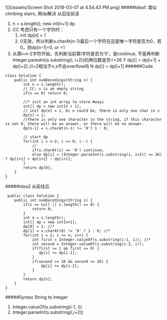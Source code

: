 ![](/assets/Screen Shot 2018-03-07 at 4.54.43 PM.png)
#####Idea1:
类似climbing stairs, 用dp解决
从后往前读
1. n = s.length(); new int[n+1] dp
2. CC 考虑只有一个字符时：
    1. init dp[n] = 1
    2. 0无效，所以判断s.charAt(n-1)最后一个字符在这是唯一字符是否为0，若0，则dp[n-1]=0, or =1
3. 从第i=n-2字符开始，先判断当前第i字符是否为‘0’，是continue, 不是再判断Integer.paresInt(s.substring(i, i+2))的两位数是否<=26
    Y dp[i] = dp[i+1] + dp[i+2] //i+2相当于n,s不会overflow吗
    N dp[i] = dp[i+1]
######Code    


```
class Solution {
    public int numDecodings(String s) {
        int n = s.length();
        // CC: s is an empty string
        if(n == 0) return 0;
        
        //* init an int array to store #ways
        int[] dp = new int[n + 1];
        // init dp[n] = 1, bc n could be, there is only one char in s
        dp[n] = 1;
        //there is only one character in the string, if this character is not 0, there will be an answer, or there will be no answer.
        dp[n-1] = s.charAt(n-1) != '0'? 1 : 0;
        
        // start dp
        for(int i = n-2; i >= 0; i--) {
            //
            if(s.charAt(i) == '0') continue;
            else dp[i] = (Integer.parseInt(s.substring(i, i+2)) <= 26) ? dp[i+1] + dp[i+2] : dp[i+1];
        }
        return dp[0];
    }
}
```
#####Idea2
从前往后

```
 public class Solution {
    public int numDecodings(String s) {
        if(s == null || s.length() == 0) {
            return 0;
        }
        int n = s.length();
        int[] dp = new int[n+1];
        dp[0] = 1; //*
        dp[1] = s.charAt(0) != '0' ? 1 : 0; //*
        for(int i = 2; i <= n; i++) {
            int first = Integer.valueOf(s.substring(i-1, i)); //*
            int second = Integer.valueOf(s.substring(i-2, i));
            if(first >= 1 && first <= 9) {
               dp[i] += dp[i-1];  
            }
            if(second >= 10 && second <= 26) {
                dp[i] += dp[i-2];
            }
        }
        return dp[n];
    }
}

```

#####Syntax
String to Integer
1. Integer.valueOf(s.substring(i-1, i))
2. Integer.parseInt(s.substring(i,i+2))